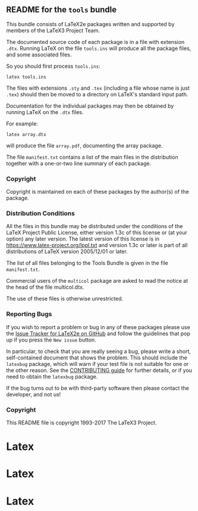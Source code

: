 ## README for the `tools` bundle


This bundle consists of LaTeX2e packages written and supported by
members of the LaTeX3 Project Team.

The documented source code of each package is in a file with extension
`.dtx`.  Running LaTeX on the file `tools.ins` will produce all the
package files, and some associated files.

So you should first process `tools.ins`:

    latex tools.ins

The files with extensions `.sty` and `.tex` (including a file whose
name is just `.tex`) should then be moved to a directory on LaTeX's
standard input path.

Documentation for the individual packages may then be obtained by
running LaTeX on the `.dtx` files.

For example:

    latex array.dtx

will produce the file `array.pdf`, documenting the array package.


The file `manifest.txt` contains a list of the main files in the
distribution together with a one-or-two line summary of each package.


### Copyright

Copyright is maintained on each of these packages by the author(s)
of the package. 


### Distribution Conditions

All the files in this bundle may be distributed under the conditions
of the LaTeX Project Public License, either version 1.3c of this
license or (at your option) any later version.  The latest version of
this license is in
    https://www.latex-project.org/lppl.txt
and version 1.3c or later is part of all distributions of LaTeX 
version 2005/12/01 or later.

The list of all files belonging to the Tools Bundle is
given in the file `manifest.txt`.

Commercial users of the `multicol` package are asked to read the
notice at the head of the file multicol.dtx.

The use of these files is otherwise unrestricted.


### Reporting Bugs

If you wish to report a problem or bug in any of these packages
please use the 
[Issue Tracker for LaTeX2e on GitHub](https://github.com/latex3/latex2e/issues)
and follow the guidelines that pop up if you press the `New issue` button.


In particular, to check that you are really seeing a bug, please write
a short, self-contained document that shows the problem. This should
include the `latexbug` package, which will warn if your test file is
not suitable for one or the other reason. See the [CONTRIBUTING
guide](https://github.com/latex3/latex2e/blob/master/CONTRIBUTING.md)
for further details, or if you need to obtain the `latexbug` package.

If the bug turns out to be with third-party software then please
contact the developer, and not us!



### Copyright

This README file is copyright 1993-2017 The LaTeX3 Project.

# Latex
# Latex
# Latex
